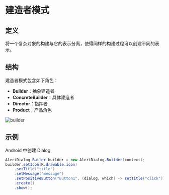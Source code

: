 # 建造者模式

## 定义

将一个复杂对象的构建与它的表示分离，使得同样的构建过程可以创建不同的表示。

## 结构

建造者模式包含如下角色：

* **Builder**：抽象建造者
* **ConcreteBuilder**：具体建造者
* **Director**：指挥者
* **Product**：产品角色

![builder](https://i.imgur.com/ShGciXE.png)

## 示例

Android 中创建 Dialog

```java
AlertDialog.Builer builder = new AlertDialog.Builder(context);
builder.setIcon(R.drawable.icon)
    .setTitle("title")
    .setMessage("message")
    .setPositiveButton("Button1", (dialog, which) -> setTitle("click"))
    .create()
    .show();
```